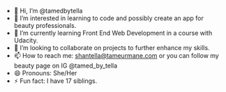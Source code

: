 - 👋 Hi, I’m @tamedbytella
- 👀 I’m interested in learning to code and possibly create an app for beauty professionals.
- 🌱 I’m currently learning Front End Web Development in a course with Udacity. 
- 💞️ I’m looking to collaborate on projects to further enhance my skills.
- 📫 How to reach me: shantella@tameurmane.com or you can follow my beauty page on IG @tamed_by_tella
- 😄 Pronouns: She/Her
- ⚡ Fun fact: I have 17 siblings.

<!---
tamedbytella/tamedbytella is a ✨ special ✨ repository because its `README.md` (this file) appears on your GitHub profile.
You can click the Preview link to take a look at your changes.
--->
